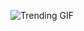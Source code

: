 
<!-- GIF_SECTION -->
![Trending GIF](https://media3.giphy.com/media/v1.Y2lkPThiYjIxNzcyZnAxZGVpdXc4bGd4c3RjdXg4ZWdjZDBrMjhybGR1eDNzNm1tcXFxZSZlcD12MV9naWZzX3NlYXJjaCZjdD1n/BqW5xqAwcDw9Cv90MJ/giphy.gif)
<!-- END_GIF_SECTION -->
